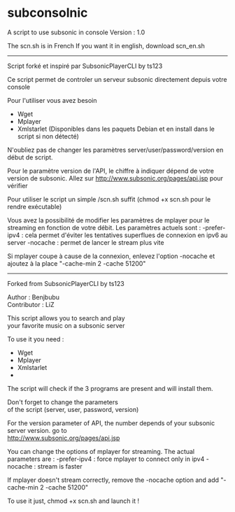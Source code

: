 subconsolnic
============

A script to use subsonic in console
Version : 1.0

The scn.sh is in French
If you want it in english, download scn_en.sh


--------------------------------------------------------

Script forké et inspiré par SubsonicPlayerCLI by ts123

Ce script permet de controler un serveur subsonic directement depuis votre console

Pour l'utiliser vous avez besoin 
* Wget
* Mplayer
* Xmlstarlet
(Disponibles dans les paquets Debian et en install dans le script si non détecté)

N'oubliez pas de changer les paramètres server/user/password/version en début de script.

Pour le paramètre version de l'API, le chiffre à indiquer dépend de votre version de subsonic. Allez sur
 http://www.subsonic.org/pages/api.jsp  pour vérifier
 
Pour utiliser le script un simple /scn.sh suffit (chmod +x scn.sh pour le rendre exécutable)

Vous avez la possibilité de modifier les paramètres de mplayer pour le streaming en fonction de votre débit.
Les paramètres actuels sont :
-prefer-ipv4 : cela permet d'éviter les tentatives superflues de connexion en ipv6 au server
-nocache : permet de lancer le stream plus vite

Si mplayer coupe à cause de la connexion, enlevez l'option -nocache et ajoutez à la place "-cache-min 2 -cache 51200"

  ---------------------------------------
 
 
 Forked from SubsonicPlayerCLI by ts123     

 Author : Benjbubu                          
 Contributor : LiZ                          
                                            
 This script allows you to search and play       
 your favorite music on a subsonic server
 
 
 To use it you need :
 * Wget
 * Mplayer
 * Xmlstarlet
 * 
 The script will check if the 3 programs are present and will install them.
                                            
 Don't forget to change the parameters    
 of the script (server, user, password, version)    
 
  For the version parameter  of API, the number depends of your subsonic server version. go to   
 http://www.subsonic.org/pages/api.jsp   
 
 You can change the options of mplayer for streaming. The actual parameters are : 
 -prefer-ipv4 : force mplayer to connect only in ipv4
 -nocache : stream is faster 
 
 If mplayer doesn't stream correctly, remove the -nocache option and add "-cache-min 2 -cache 51200"

 To use it just, chmod +x scn.sh and launch it ! 

                                            
  
                                         
